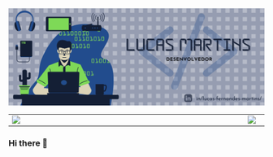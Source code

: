 <img src="/img/capa.png" />

<center>
<table >
    <tr>
        <td><img width="450px" align="left" src="https://github-readme-stats.vercel.app/api/top-langs/?username=lucas-martins&hide=html&layout=compact&theme=buefy" /></td>
        <td><img width="450px" align="left" src="https://github-readme-stats.vercel.app/api?username=lucas-martins&theme=buefy"/></td>
    </tr>   
</table>
</center>


### Hi there 👋

<!--
**lucas-martins/lucas-martins** is a ✨ _special_ ✨ repository because its `README.md` (this file) appears on your GitHub profile.

Here are some ideas to get you started:

- 🔭 I’m currently working on ...
- 🌱 I’m currently learning ...
- 👯 I’m looking to collaborate on ...
- 🤔 I’m looking for help with ...
- 💬 Ask me about ...
- 📫 How to reach me: ...
- 😄 Pronouns: ...
- ⚡ Fun fact: ...
-->
